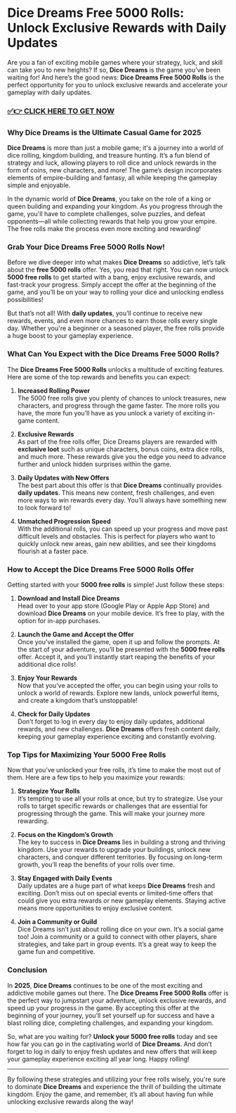 # Dice Dreams Free 5000 Rolls: Unlock Exclusive Rewards with Daily Updates

Are you a fan of exciting mobile games where your strategy, luck, and skill can take you to new heights? If so, **Dice Dreams** is the game you’ve been waiting for! And here’s the good news: **Dice Dreams Free 5000 Rolls** is the perfect opportunity for you to unlock exclusive rewards and accelerate your gameplay with daily updates.

### [✅👉 CLICK HERE TO GET NOW](https://freerewards.xyz/dice/dreams/)

### Why Dice Dreams is the Ultimate Casual Game for 2025

**Dice Dreams** is more than just a mobile game; it's a journey into a world of dice rolling, kingdom building, and treasure hunting. It’s a fun blend of strategy and luck, allowing players to roll dice and unlock rewards in the form of coins, new characters, and more! The game’s design incorporates elements of empire-building and fantasy, all while keeping the gameplay simple and enjoyable.

In the dynamic world of **Dice Dreams**, you take on the role of a king or queen building and expanding your kingdom. As you progress through the game, you'll have to complete challenges, solve puzzles, and defeat opponents—all while collecting rewards that help you grow your empire. The free rolls make the process even more exciting and rewarding!

### Grab Your **Dice Dreams Free 5000 Rolls** Now!

Before we dive deeper into what makes **Dice Dreams** so addictive, let’s talk about the **free 5000 rolls** offer. Yes, you read that right. You can now unlock **5000 free rolls** to get started with a bang, enjoy exclusive rewards, and fast-track your progress. Simply accept the offer at the beginning of the game, and you’ll be on your way to rolling your dice and unlocking endless possibilities!

But that’s not all! With **daily updates**, you’ll continue to receive new rewards, events, and even more chances to earn those rolls every single day. Whether you're a beginner or a seasoned player, the free rolls provide a huge boost to your gameplay experience.

### What Can You Expect with the Dice Dreams Free 5000 Rolls?

The **Dice Dreams Free 5000 Rolls** unlocks a multitude of exciting features. Here are some of the top rewards and benefits you can expect:

1. **Increased Rolling Power**  
   The 5000 free rolls give you plenty of chances to unlock treasures, new characters, and progress through the game faster. The more rolls you have, the more fun you’ll have as you unlock a variety of exciting in-game content.

2. **Exclusive Rewards**  
   As part of the free rolls offer, Dice Dreams players are rewarded with **exclusive loot** such as unique characters, bonus coins, extra dice rolls, and much more. These rewards give you the edge you need to advance further and unlock hidden surprises within the game.

3. **Daily Updates with New Offers**  
   The best part about this offer is that **Dice Dreams** continually provides **daily updates**. This means new content, fresh challenges, and even more ways to win rewards every day. You’ll always have something new to look forward to!

4. **Unmatched Progression Speed**  
   With the additional rolls, you can speed up your progress and move past difficult levels and obstacles. This is perfect for players who want to quickly unlock new areas, gain new abilities, and see their kingdoms flourish at a faster pace.

### How to Accept the **Dice Dreams Free 5000 Rolls** Offer

Getting started with your **5000 free rolls** is simple! Just follow these steps:

1. **Download and Install Dice Dreams**  
   Head over to your app store (Google Play or Apple App Store) and download **Dice Dreams** on your mobile device. It’s free to play, with the option for in-app purchases.

2. **Launch the Game and Accept the Offer**  
   Once you’ve installed the game, open it up and follow the prompts. At the start of your adventure, you’ll be presented with the **5000 free rolls** offer. Accept it, and you’ll instantly start reaping the benefits of your additional dice rolls!

3. **Enjoy Your Rewards**  
   Now that you've accepted the offer, you can begin using your rolls to unlock a world of rewards. Explore new lands, unlock powerful items, and create a kingdom that’s unstoppable!

4. **Check for Daily Updates**  
   Don’t forget to log in every day to enjoy daily updates, additional rewards, and new challenges. **Dice Dreams** offers fresh content daily, keeping your gameplay experience exciting and constantly evolving.

### Top Tips for Maximizing Your **5000 Free Rolls**

Now that you’ve unlocked your free rolls, it’s time to make the most out of them. Here are a few tips to help you maximize your rewards:

1. **Strategize Your Rolls**  
   It’s tempting to use all your rolls at once, but try to strategize. Use your rolls to target specific rewards or challenges that are essential for progressing through the game. This will make your journey more rewarding.

2. **Focus on the Kingdom’s Growth**  
   The key to success in **Dice Dreams** lies in building a strong and thriving kingdom. Use your rewards to upgrade your buildings, unlock new characters, and conquer different territories. By focusing on long-term growth, you’ll reap the benefits of your rolls over time.

3. **Stay Engaged with Daily Events**  
   Daily updates are a huge part of what keeps **Dice Dreams** fresh and exciting. Don’t miss out on special events or limited-time offers that could give you extra rewards or new gameplay elements. Staying active means more opportunities to enjoy exclusive content.

4. **Join a Community or Guild**  
   Dice Dreams isn’t just about rolling dice on your own. It’s a social game too! Join a community or a guild to connect with other players, share strategies, and take part in group events. It’s a great way to keep the game fun and competitive.

### Conclusion

In **2025**, **Dice Dreams** continues to be one of the most exciting and addictive mobile games out there. The **Dice Dreams Free 5000 Rolls** offer is the perfect way to jumpstart your adventure, unlock exclusive rewards, and speed up your progress in the game. By accepting this offer at the beginning of your journey, you’ll set yourself up for success and have a blast rolling dice, completing challenges, and expanding your kingdom.

So, what are you waiting for? **Unlock your 5000 free rolls** today and see how far you can go in the captivating world of **Dice Dreams**. And don’t forget to log in daily to enjoy fresh updates and new offers that will keep your gameplay experience exciting all year long. Happy rolling! 

---

By following these strategies and utilizing your free rolls wisely, you're sure to dominate **Dice Dreams** and experience the thrill of building the ultimate kingdom. Enjoy the game, and remember, it’s all about having fun while unlocking exclusive rewards along the way!
